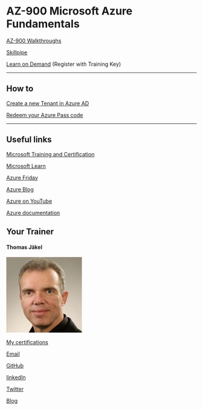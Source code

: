 # AZ-900 Microsoft Azure Fundamentals

[AZ-900 Walkthroughs](https://microsoftlearning.github.io/AZ-900T0x-MicrosoftAzureFundamentals/)

[Skillpipe](https://skillpipe.com)

[Learn on Demand](https://brainymotion.learnondemand.net) (Register with Training Key)

---

## How to

[Create a new Tenant in Azure AD](https://github.com/www42/aztraining/blob/master/New-Tenant/Create-Tenant.md) 

[Redeem your Azure Pass code](https://github.com/www42/aztraining/blob/master/New-Tenant/Redeem-Azure-Pass.md)

---

## Useful links

[Microsoft Training and Certification](https://aka.ms/traincertposter)

[Microsoft Learn](https://docs.microsoft.com/en-us/learn/)

[Azure Friday](https://docs.microsoft.com/en-us/shows/azure-friday/)

[Azure Blog](https://azure.microsoft.com/en-us/blog/)

[Azure on YouTube](https://www.youtube.com/c/MicrosoftAzure)

[Azure documentation](https://docs.microsoft.com/en-us/azure/)


##  Your Trainer
#### Thomas Jäkel

<img src="https://github.com/www42/AFT/blob/5e0f3e5e76a66736eaf06845fafd9ce035d73b30/Profilbild.jpg" width="200"/>

[My certifications](https://www.credly.com/users/thomas-jakel)

[Email](mailto:thomas.jaekel@brainymotion.de?subject=AZ-900)

[GitHub](https://github.com/www42)

[linkedIn](https://linkedin.com/in/tjkkll)

[Twitter](https://twitter.com/tjkkll)

[Blog](https://blog.az.training)